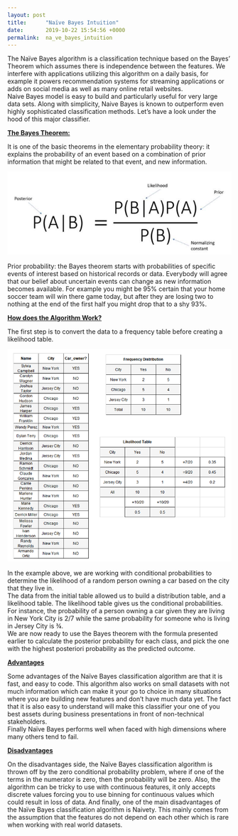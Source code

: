 ```yaml
---
layout: post
title:      "Naïve Bayes Intuition"
date:       2019-10-22 15:54:56 +0000
permalink:  na_ve_bayes_intuition
---
```


The Naïve Bayes algorithm is a classification technique based on the Bayes’ Theorem which assumes there is independence between the features. We interfere with applications utilizing this algorithm on a daily basis, for example it powers recommendation systems for streaming applications or adds on social media as well as many online retail websites. <br> 
Naive Bayes model is easy to build and particularly useful for very large data sets. Along with simplicity, Naive Bayes is known to outperform even highly sophisticated classification methods. Let’s have a look under the hood of this major classifier.

<b><u>The Bayes Theorem:</u></b>

It is one of the basic theorems in the elementary probability theory: it explains the probability of an event based on a combination of prior information that might be related to that event, and new information. 


![](img/49.png)

Prior probability: the Bayes theorem starts with probabilities of specific events of interest based on historical records or data. Everybody will agree that our belief about uncertain events can change as new information becomes available. For example you might be 95% certain that your home soccer team will win there game today, but after they are losing two to nothing at the end of the first half you might drop that to a shy 93%.


<b><u>How does the Algorithm Work? </u></b>

The first step is to convert the data to a frequency table before creating a likelihood table. 

![](img/50.png)

In the example above, we are working with conditional probabilities to determine the likelihood of a random person owning a car based on the city that they live in. <br>
The data from the initial table allowed us to build a distribution table, and a likelihood table. The likelihood table gives us the conditional probabilities. For instance, the probability of a person owning a car given they are living in New York City is 2/7 while the same probability for someone who is living in Jersey City is ¾. <br>
We are now ready to use the Bayes theorem with the formula presented earlier to calculate the posterior probability for each class, and pick the one with the highest posteriori probability as the predicted outcome. 


<b><u>Advantages </u></b>

Some advantages of the Naïve Bayes classification algorithm are that it is fast, and easy to code. This algorithm also works on small datasets with not much information which can make it your go to choice in many situations where you are building new features and don’t have much data yet. The fact that it is also easy to understand will make this classifier your one of you best assets during business presentations in front of non-technical stakeholders.<br> 
Finally Naïve Bayes performs well when faced with high dimensions where many others tend to fail.


<b><u>Disadvantages </u></b>

On the disadvantages side, the Naïve Bayes classification algorithm is thrown off by the zero conditional probability problem, where if one of the terms in the numerator is zero, then the probability will be zero. Also, the algorithm can be tricky to use with continuous features, it only accepts discrete values forcing you to use binning for continuous values which could result in loss of data. And finally, one of the main disadvantages of the Naïve Bayes classification algorithm is Naivety. This mainly comes from the assumption that the features do not depend on each other which is rare when working with real world datasets. 



